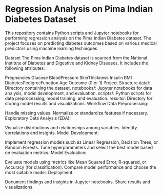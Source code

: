 # Regression Analysis on Pima Indian Diabetes Dataset
This repository contains Python scripts and Jupyter notebooks for performing regression analysis on the Pima Indian Diabetes dataset. The project focuses on predicting diabetes outcomes based on various medical predictors using machine learning techniques.

Dataset
The Pima Indian Diabetes dataset is sourced from the National Institute of Diabetes and Digestive and Kidney Diseases. It includes the following attributes:

Pregnancies
Glucose
BloodPressure
SkinThickness
Insulin
BMI
DiabetesPedigreeFunction
Age
Outcome (0 or 1)
Project Structure
data/: Directory containing the dataset.
notebooks/: Jupyter notebooks for data analysis, model development, and evaluation.
scripts/: Python scripts for data preprocessing, model training, and evaluation.
results/: Directory for storing model results and visualizations.
Workflow
Data Preprocessing:

Handle missing values.
Normalize or standardize features if necessary.
Exploratory Data Analysis (EDA):

Visualize distributions and relationships among variables.
Identify correlations and insights.
Model Development:

Implement regression models such as Linear Regression, Decision Trees, or Random Forests.
Tune hyperparameters and select the best model based on evaluation metrics.
Model Evaluation:

Evaluate models using metrics like Mean Squared Error, R-squared, or Accuracy (for classification).
Compare model performance and choose the most suitable model.
Deployment:

Document findings and insights in Jupyter notebooks.
Share results and visualizations.
